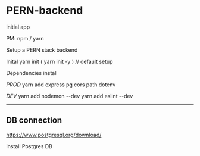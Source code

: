 # PERN-backend
initial app

PM: npm / yarn

Setup a PERN stack backend 

Inital 
yarn init 
( yarn init -y ) // default setup 

Dependencies install 

*PROD*
yarn add express pg cors path dotenv

*DEV*
yarn add nodemon --dev
yarn add eslint --dev

---
DB connection 
---
https://www.postgresql.org/download/

install Postgres DB